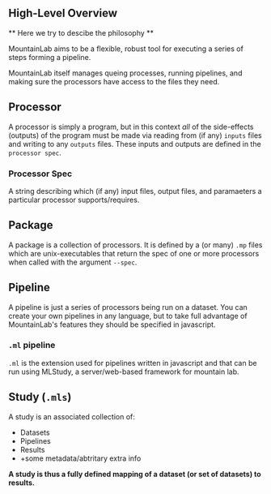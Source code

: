 ## High-Level Overview
** Here we try to descibe the philosophy **

MountainLab aims to be a flexible, robust tool for executing a series of steps forming a pipeline.

MountainLab itself manages queing processes, running pipelines, and making sure the processors have access to the files they need.

## Processor
A processor is simply a program, but in this context *all* of the side-effects (outputs) of the program must be made via reading from (if any) `inputs` files and writing to any `outputs` files. These inputs and outputs are defined in the `processor spec`.

### Processor Spec
A string describing which (if any) input files, output files, and paramaeters a particular processor supports/requires.

## Package
A package is a collection of processors. It is defined by a (or many) `.mp` files which are unix-executables that return the spec of one or more processors when called with the argument `--spec`.

## Pipeline
A pipeline is just a series of processors being run on a dataset. You can create your own pipelines in any language, but to take full advantage of MountainLab's features they should be specified in javascript.

### `.ml` pipeline
`.ml` is the extension used for pipelines written in javascript and that can be run using MLStudy, a server/web-based framework for mountain lab.

## Study (`.mls`)
A study is an associated collection of:
- Datasets
- Pipelines
- Results
- +some metadata/abtritary extra info

**A study is thus a fully defined mapping of a dataset (or set of datasets) to results.**
